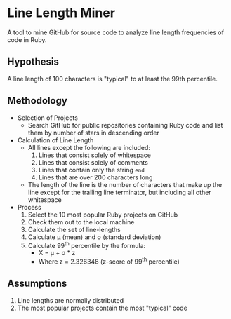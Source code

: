# Line Length Miner

A tool to mine GitHub for source code to analyze line length frequencies of code in Ruby.

## Hypothesis

A line length of 100 characters is "typical" to at least the 99th percentile.

## Methodology

* Selection of Projects
    * Search GitHub for public repositories containing Ruby code and list them by number of stars in descending order
* Calculation of Line Length
    * All lines except the following are included:
        1. Lines that consist solely of whitespace
        1. Lines that consist solely of comments
        1. Lines that contain only the string `end`
        1. Lines that are over 200 characters long
    * The length of the line is the number of characters that make up the line except for the trailing line terminator, but including all other whitespace
* Process
    1. Select the 10 most popular Ruby projects on GitHub
    1. Check them out to the local machine
    1. Calculate the set of line-lengths
    1. Calculate &mu; (mean) and &sigma; (standard deviation)
    1. Calculate 99<sup>th</sup> percentile by the formula:
        * X = &mu; + &sigma; * z
        * Where z = 2.326348 (z-score of 99<sup>th</sup> percentile)

## Assumptions

1. Line lengths are normally distributed
1. The most popular projects contain the most "typical" code
